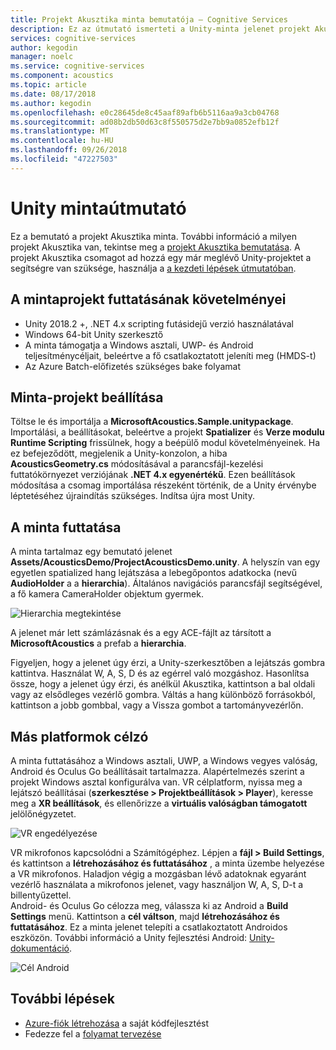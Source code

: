 ```yaml
---
title: Projekt Akusztika minta bemutatója – Cognitive Services
description: Ez az útmutató ismerteti a Unity-minta jelenet projekt Akusztika, beleértve az asztali és VR való üzembe helyezés.
services: cognitive-services
author: kegodin
manager: noelc
ms.service: cognitive-services
ms.component: acoustics
ms.topic: article
ms.date: 08/17/2018
ms.author: kegodin
ms.openlocfilehash: e0c28645de8c45aaf89afb6b5116aa9a3cb04768
ms.sourcegitcommit: ad08b2db50d63c8f550575d2e7bb9a0852efb12f
ms.translationtype: MT
ms.contentlocale: hu-HU
ms.lasthandoff: 09/26/2018
ms.locfileid: "47227503"
---
```

# <a name="unity-sample-walkthrough"></a>Unity mintaútmutató
Ez a bemutató a projekt Akusztika minta. További információ a milyen projekt Akusztika van, tekintse meg a [projekt Akusztika bemutatása](what-is-acoustics.md). A projekt Akusztika csomagot ad hozzá egy már meglévő Unity-projektet a segítségre van szüksége, használja a [a kezdeti lépések útmutatóban](getting-started.md).

## <a name="requirements-for-running-the-sample-project"></a>A mintaprojekt futtatásának követelményei
* Unity 2018.2 +, .NET 4.x scripting futásidejű verzió használatával
* Windows 64-bit Unity szerkesztő
* A minta támogatja a Windows asztali, UWP- és Android teljesítménycéljait, beleértve a fő csatlakoztatott jeleníti meg (HMDS-t)
* Az Azure Batch-előfizetés szükséges bake folyamat

## <a name="sample-project-setup"></a>Minta-projekt beállítása
Töltse le és importálja a **MicrosoftAcoustics.Sample.unitypackage**. Importálási, a beállításokat, beleértve a projekt **Spatializer** és **Verze modulu Runtime Scripting** frissülnek, hogy a beépülő modul követelményeinek. Ha ez befejeződött, megjelenik a Unity-konzolon, a hiba **AcousticsGeometry.cs** módosításával a parancsfájl-kezelési futtatókörnyezet verziójának **.NET 4.x egyenértékű**. Ezen beállítások módosítása a csomag importálása részeként történik, de a Unity érvénybe léptetéséhez újraindítás szükséges. Indítsa újra most Unity.

## <a name="running-the-sample"></a>A minta futtatása
A minta tartalmaz egy bemutató jelenet **Assets/AcousticsDemo/ProjectAcousticsDemo.unity**. A helyszín van egy egyetlen spatialized hang lejátszása a lebegőpontos adatkocka (nevű **AudioHolder** a a **hierarchia**). Általános navigációs parancsfájl segítségével, a fő kamera CameraHolder objektum gyermek. 

![Hierarchia megtekintése](media/SampleHierarchyView.png)

A jelenet már lett számlázásnak és a egy ACE-fájlt az társított a **MicrosoftAcoustics** a prefab a **hierarchia**. 

Figyeljen, hogy a jelenet úgy érzi, a Unity-szerkesztőben a lejátszás gombra kattintva. Használat W, A, S, D és az egérrel való mozgáshoz. Hasonlítsa össze, hogy a jelenet úgy érzi, és anélkül Akusztika, kattintson a bal oldali vagy az elsődleges vezérlő gombra. Váltás a hang különböző forrásokból, kattintson a jobb gombbal, vagy a Vissza gombot a tartományvezérlőn.

## <a name="targeting-other-platforms"></a>Más platformok célzó
A minta futtatásához a Windows asztali, UWP, a Windows vegyes valóság, Android és Oculus Go beállításait tartalmazza. Alapértelmezés szerint a projekt Windows asztal konfigurálva van. VR célplatform, nyissa meg a lejátszó beállításai (**szerkesztése > Projektbeállítások > Player**), keresse meg a **XR beállítások**, és ellenőrizze a **virtuális valóságban támogatott** jelölőnégyzetet.

![VR engedélyezése](media/VRSupport.png)  

VR mikrofonos kapcsolódni a Számítógéphez. Lépjen a **fájl > Build Settings**, és kattintson a **létrehozásához és futtatásához** , a minta üzembe helyezése a VR mikrofonos. Haladjon végig a mozgásban lévő adatoknak egyaránt vezérlő használata a mikrofonos jelenet, vagy használjon W, A, S, D-t a billentyűzettel.    
Android- és Oculus Go célozza meg, válassza ki az Android a **Build Settings** menü. Kattintson a **cél váltson**, majd **létrehozásához és futtatásához**. Ez a minta jelenet telepíti a csatlakoztatott Androidos eszközön. További információ a Unity fejlesztési Android: [Unity-dokumentáció](https://docs.unity3d.com/Manual/android-GettingStarted.html).

![Cél Android](media/TargetAndroid.png)  

## <a name="next-steps"></a>További lépések
* [Azure-fiók létrehozása](create-azure-account.md) a saját kódfejlesztést
* Fedezze fel a [folyamat tervezése](design-process.md)

